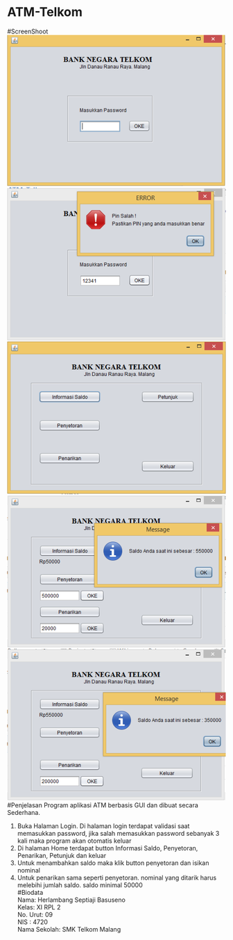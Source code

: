 # ATM-Telkom
#ScreenShoot
![ScreenShot](https://github.com/herlambangsb/ATM-Telkom/blob/master/1.PNG)
![ScreenShot](https://github.com/herlambangsb/ATM-Telkom/blob/master/2.PNG)
![ScreenShot](https://github.com/herlambangsb/ATM-Telkom/blob/master/3.PNG)
![ScreenShot](https://github.com/herlambangsb/ATM-Telkom/blob/master/4.PNG)
![ScreenShot](https://github.com/herlambangsb/ATM-Telkom/blob/master/5.PNG)
#Penjelasan
Program aplikasi ATM berbasis GUI dan dibuat secara Sederhana.<br>
1. Buka Halaman Login. Di halaman login terdapat validasi saat memasukkan password, jika salah memasukkan password sebanyak 3 kali maka program akan otomatis keluar<br>
2. Di halaman Home terdapat button Informasi Saldo, Penyetoran, Penarikan, Petunjuk dan keluar<br>
3. Untuk menambahkan saldo maka klik button penyetoran dan isikan nominal<br>
4. Untuk penarikan sama seperti penyetoran. nominal yang ditarik harus melebihi jumlah saldo. saldo minimal 50000<br>
#Biodata<br>
Nama: Herlambang Septiaji Basuseno <br>
Kelas: XI RPL 2 <br>
No. Urut: 09 <br>
NIS : 4720 <br>
Nama Sekolah: SMK Telkom Malang <br>
